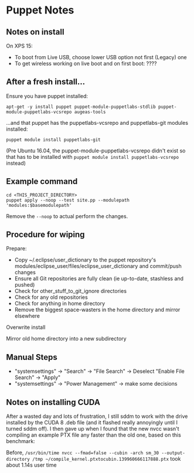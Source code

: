 Puppet Notes
============

Notes on install
----------------

On XPS 15:
 * To boot from Live USB, choose lower USB option not first (Legacy) one
 * To get wireless working on live boot and on first boot: ????

After a fresh install...
------------------------

Ensure you have puppet installed:

    apt-get -y install puppet puppet-module-puppetlabs-stdlib puppet-module-puppetlabs-vcsrepo augeas-tools

...and that puppet has the puppetlabs-vcsrepo and puppetlabs-git modules installed:

    puppet module install puppetlabs-git

(Pre Ubuntu 16.04, the puppet-module-puppetlabs-vcsrepo didn't exist so that has to be installed with `puppet module install puppetlabs-vcsrepo` instead)

Example command
---------------

    cd <THIS_PROJECT_DIRECTORY>
    puppet apply --noop --test site.pp --modulepath 'modules:$basemodulepath'

Remove the `--noop` to actual perform the changes.

Procedure for wiping
--------------------

Prepare:
 * Copy ~/.eclipse/user_dictionary to the puppet repository's modules/eclipse_user/files/eclipse_user_dictionary and commit/push changes
 * Ensure all Git repositories are fully clean (ie up-to-date, stashless and pushed)
 * Check for other_stuff_to_git_ignore directories
 * Check for any old repositories
 * Check for anything in home directory
 * Remove the biggest space-wasters in the home directory and mirror elsewhere

Overwrite install

Mirror old home directory into a new subdirectory

Manual Steps
------------
 * "systemsettings" -> "Search" -> "File Search" -> Deselect "Enable File Search" -> "Apply"
 * "systemsettings" -> "Power Management" -> make some decisions



Notes on installing CUDA
----------------------------------------------
After a wasted day and lots of frustration, I still sddm to work with the drive installed by the CUDA 8 .deb file (and it flashed really annoyingly until I turned sddm off).
I then gave up when I found that the new nvcc wasn't compiling an example PTX file any faster than the old one, based on this benchmark:

Before, `/usr/bin/time nvcc --fmad=false --cubin -arch sm_30 --output-directory /tmp ~/compile_kernel.ptxtocubin.139960666117888.ptx` took about 1.14s user time
